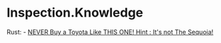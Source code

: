 # Inspection.Knowledge
Rust: - [NEVER Buy a Toyota Like THIS ONE! Hint : It's not The Sequoia!](https://youtu.be/MH5Pu2p2lQ4)
